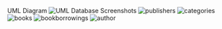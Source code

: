 UML Diagram
![UML](https://github.com/Snmzgrkn/Patika/assets/56911478/b64ea585-f2f9-4402-acfb-5d8923182fe9)
Database Screenshots
![publishers](https://github.com/Snmzgrkn/Patika/assets/56911478/1978232e-5460-4009-9594-2b2f91c7393b)
![categories](https://github.com/Snmzgrkn/Patika/assets/56911478/e054a708-a964-4cd1-bb1b-60d7628cd0ed)
![books](https://github.com/Snmzgrkn/Patika/assets/56911478/e29ce845-739f-4599-a9ce-545e7e9003c2)
![bookborrowings](https://github.com/Snmzgrkn/Patika/assets/56911478/2aa006c4-1082-4e81-817d-012844f06b86)
![author](https://github.com/Snmzgrkn/Patika/assets/56911478/8c7e4d31-0e4e-4af1-91d1-f8cf13875763)
